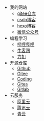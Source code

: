 + 我的网站
  + [gitee仓库](https://gitee.com/bareth)
  + [csdn博客](https://bareth.blog.csdn.net/)
  + [hexo博客](https://bareth.gitee.io/)
  + [微信公众号](https://mp.weixin.qq.com/s/Mntp5GgMmXGt8oF41wjEYA)
+ 编程学习
  * [哔哩哔哩](https://www.bilibili.com/)
  * [牛客网](https://www.nowcoder.com/)
  * [力扣](https://leetcode-cn.com/)
+ 开源仓库
  * [Github](https://github.com/)
  * [Gitee](https://gitee.com/)
  * [Coding](https://coding.net/)
  * [Gitea](https://gitea.io/)
  * [Gitlab](https://gitlab.com/)
+ 云服务
  * [阿里云](https://www.aliyun.com/)
  * [腾讯云](https://cloud.tencent.com/)
  * [青云](https://www.qingcloud.com/)

